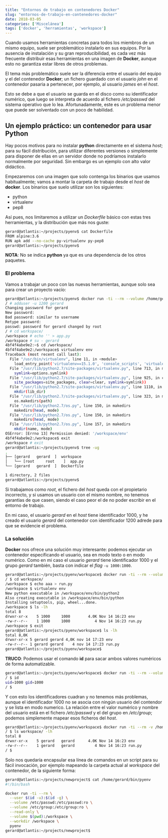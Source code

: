 ```yaml
---
title: "Entornos de trabajo en contenedores Docker"
slug: "entornos-de-trabajo-en-contenedores-docker"
date: 2018-03-05
categories: ['Miscelánea']
tags: ['docker', 'herramientas', 'workspace']
---
```


Cuando usamos herramientas concretas para todos los miembros de un mismo equipo, suele ser problemático instalarlo en sus equipos. Por la ausencia de instalación y su gran reproducibilidad, es cada vez más frecuente distribuir esas herramientas en una imagen de **Docker**, aunque esto no garantiza estar libres de otros problemas.<!--more-->

El tema más problemático suele ser la diferencia entre el usuario del equipo y el del contenedor **Docker**; un fichero guardado con el usuario *john* en el contenedor pasaria a pertenecer, por ejemplo, al usuario *james* en el *host*.

Esto se debe a que el usuario se guarda en el disco como su identificador numérico, que luego se interpreta de acuerdo al fichero */etc/passwd* del sistema operativo que lo lea. Afortunadamente, este es un problema menor que puede ser solventado con un poco de habilidad.

## Un ejemplo práctico: un contenedor para usar Python

Hay pocos motivos para no instalar **python** directamente en el sistema *host*; para su fácil distribución, para utilizar diferentes versiones o simplemente para disponer de ellas en un servidor donde no podríamos instalarlo normalmente por seguridad. Sin embargo es un ejemplo con alto valor didáctico.

Empezaremos con una imagen que solo contenga los binarios que usamos habitualmente; vamos a montar la carpeta de trabajo desde el *host* de **docker**. Los binarios que suelo utilizar son los siguientes:

* python
* virtualenv
* pep8

Así pues, nos limitaremos a utilizar un *Dockerfile* básico con estas tres herramientas, y la distribución que más nos guste:

```bash
gerard@atlantis:~/projects/pyenv$ cat Dockerfile
FROM alpine:3.6
RUN apk add --no-cache py-virtualenv py-pep8
gerard@atlantis:~/projects/pyenv$
```

**NOTA**: No se indica **python** ya que es una dependencia de los otros paquetes.

### El problema

Vamos a trabajar un poco con las nuevas herramientas, aunque solo sea para crear un proyecto vacío:

```bash
gerard@atlantis:~/projects/pyenv$ docker run -ti --rm --volume /home/gerard/projects/pyenv/workspace:/workspace pyenv
/ # adduser -u 1200 gerard
Changing password for gerard
New password:
Bad password: similar to username
Retype password:
passwd: password for gerard changed by root
/ # cd workspace/
/workspace # echo '' > app.py
/workspace # su - gerard
4bf4f4abe9e2:~$ cd /workspace/
4bf4f4abe9e2:/workspace$ virtualenv env
Traceback (most recent call last):
  File "/usr/bin/virtualenv", line 11, in <module>
    load_entry_point('virtualenv==15.1.0', 'console_scripts', 'virtualenv')()
  File "/usr/lib/python2.7/site-packages/virtualenv.py", line 713, in main
    symlink=options.symlink)
  File "/usr/lib/python2.7/site-packages/virtualenv.py", line 925, in create_environment
    site_packages=site_packages, clear=clear, symlink=symlink))
  File "/usr/lib/python2.7/site-packages/virtualenv.py", line 1110, in install_python
    mkdir(lib_dir)
  File "/usr/lib/python2.7/site-packages/virtualenv.py", line 323, in mkdir
    os.makedirs(path)
  File "/usr/lib/python2.7/os.py", line 150, in makedirs
    makedirs(head, mode)
  File "/usr/lib/python2.7/os.py", line 150, in makedirs
    makedirs(head, mode)
  File "/usr/lib/python2.7/os.py", line 157, in makedirs
    mkdir(name, mode)
OSError: [Errno 13] Permission denied: '/workspace/env'
4bf4f4abe9e2:/workspace$ exit
/workspace # exit
gerard@atlantis:~/projects/pyenv$ tree -ug
.
├── [gerard   gerard  ]  workspace
│   └── [root     root    ]  app.py
└── [gerard   gerard  ]  Dockerfile

1 directory, 2 files
gerard@atlantis:~/projects/pyenv$
```

Si trabajamos como *root*, el fichero del *host* queda con el propietario incorrecto, y si usamos un usuario con el mismo nombre, no tenemos garantias de que casen, siendo el caso peor el de no poder escribir en el entorno de trabajo.

En mi caso, el usuario *gerard* en el *host* tiene identificador 1000, y he creado el usuario *gerard* del contenedor con identificador 1200 adrede para que se evidencie el problema.

### La solución

**Docker** nos ofrece una solución muy interesante: podemos ejecutar un contenedor especificando el usuario, sea en modo texto o en modo numérico. Como en mi caso el usuario *gerard* tiene identificador 1000 y el grupo *gerard* también, basta con indicar el *flag* `-u 1000:1000`.

```bash
gerard@atlantis:~/projects/pyenv/workspace$ docker run -ti --rm --volume /home/gerard/projects/pyenv/workspace:/workspace -u 1000:1000 pyenv
/ $ cd workspace/
/workspace $ echo aaa > run.py
/workspace $ virtualenv env
New python executable in /workspace/env/bin/python2
Also creating executable in /workspace/env/bin/python
Installing setuptools, pip, wheel...done.
/workspace $ ls -lh
total 8
drwxr-xr-x    5 1000     1000        4.0K Nov 14 16:23 env
-rw-r--r--    1 1000     1000           4 Nov 14 16:23 run.py
/workspace $ exit
gerard@atlantis:~/projects/pyenv/workspace$ ls -lh
total 8,0K
drwxr-xr-x 5 gerard gerard 4,0K nov 14 17:23 env
-rw-r--r-- 1 gerard gerard    4 nov 14 17:23 run.py
gerard@atlantis:~/projects/pyenv/workspace$
```

**TRUCO**: Podemos usar el comando **id** para sacar ambos valores numéricos de forma automatizable.

```bash
gerard@atlantis:~/projects/pyenv/workspace$ docker run -ti --rm --volume /home/gerard/projects/pyenv/workspace:/workspace -u $(id -u):$(id -g) pyenv
/ $ id
uid=1000 gid=1000
/ $
```

Y con esto los identificadores cuadran y no tenemos más problemas, aunque el identificador 1000 no se asocia con ningún usuario del contendor y se lista en modo numerico. La relación entre el valor numérico y nombre del usuario está en el fichero */etc/passwd* y el del grupo en */etc/group*; podemos simplemente mapear esos ficheros del *host*.

```bash
gerard@atlantis:~/projects/pyenv/workspace$ docker run -ti --rm -v /home/gerard/projects/pyenv/workspace:/workspace -u $(id -u):$(id -g) -v /etc/passwd:/etc/passwd -v /etc/group:/etc/group pyenv
/ $ ls workspace/ -lh
total 8
drwxr-xr-x    5 gerard   gerard      4.0K Nov 14 16:23 env
-rw-r--r--    1 gerard   gerard         4 Nov 14 16:23 run.py
/ $
```

Solo nos quedaría encapsular esa línea de comandos en un script para su fácil invocación, por ejemplo mapeando la carpeta actual al *workspace* del contenedor, de la siguiente forma:

```bash
gerard@atlantis:~/projects/newproject$ cat /home/gerard/bin/pyenv
#!/bin/bash

docker run -ti --rm \
  --user $(id -u):$(id -g) \
  --volume /etc/passwd:/etc/passwd:ro \
  --volume /etc/group:/etc/group:ro \
  --read-only \
  --volume $(pwd):/workspace \
  --workdir /workspace \
  pyenv
gerard@atlantis:~/projects/newproject$
```
